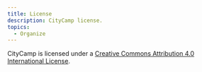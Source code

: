 ```yaml
---
title: License
description: CityCamp license.
topics:
  - Organize
---
```


CityCamp is licensed under a <a rel="license" href="http://creativecommons.org/licenses/by/4.0/">Creative Commons Attribution 4.0 International License</a>.
